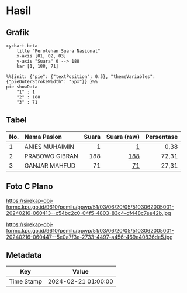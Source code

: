 # Hasil

## Grafik

```mermaid
xychart-beta
    title "Perolehan Suara Nasional"
    x-axis [01, 02, 03]
    y-axis "Suara" 0 --> 188
    bar [1, 188, 71]
```

```mermaid
%%{init: {"pie": {"textPosition": 0.5}, "themeVariables": {"pieOuterStrokeWidth": "5px"}} }%%
pie showData
    "1" : 1
    "2" : 188
    "3" : 71
```

## Tabel

| No. | Nama Paslon    | Suara | Suara (raw) | Persentase |
|:--- |:-------------- | -----:| -----------:| ----------:|
| 1   | ANIES MUHAIMIN | 1     | [1][p-1]    | 0,38       |
| 2   | PRABOWO GIBRAN | 188   | [188][p-2]  | 72,31      |
| 3   | GANJAR MAHFUD  | 71    | [71][p-3]   | 27,31      |


[p-1]: https://github.com/gigit-pemilu/pemilu-2024/blob/main/pilpres/hitung-suara/sub/51-bali/sub/03-badung/sub/06-kuta-utara/sub/2005-canggu/sub/001-tps/sub/paslon-1.txt
[p-2]: https://github.com/gigit-pemilu/pemilu-2024/blob/main/pilpres/hitung-suara/sub/51-bali/sub/03-badung/sub/06-kuta-utara/sub/2005-canggu/sub/001-tps/sub/paslon-2.txt
[p-3]: https://github.com/gigit-pemilu/pemilu-2024/blob/main/pilpres/hitung-suara/sub/51-bali/sub/03-badung/sub/06-kuta-utara/sub/2005-canggu/sub/001-tps/sub/paslon-3.txt

## Foto C Plano

https://sirekap-obj-formc.kpu.go.id/9610/pemilu/ppwp/51/03/06/20/05/5103062005001-20240216-060413--c54bc2c0-04f5-4803-83c4-df448c7ee42b.jpg

https://sirekap-obj-formc.kpu.go.id/9610/pemilu/ppwp/51/03/06/20/05/5103062005001-20240216-060447--5e0a7f3e-2733-4497-a456-469e40836de5.jpg


## Metadata

| Key        | Value               |
| ---------- | ------------------- |
| Time Stamp | 2024-02-21 01:00:00 |



